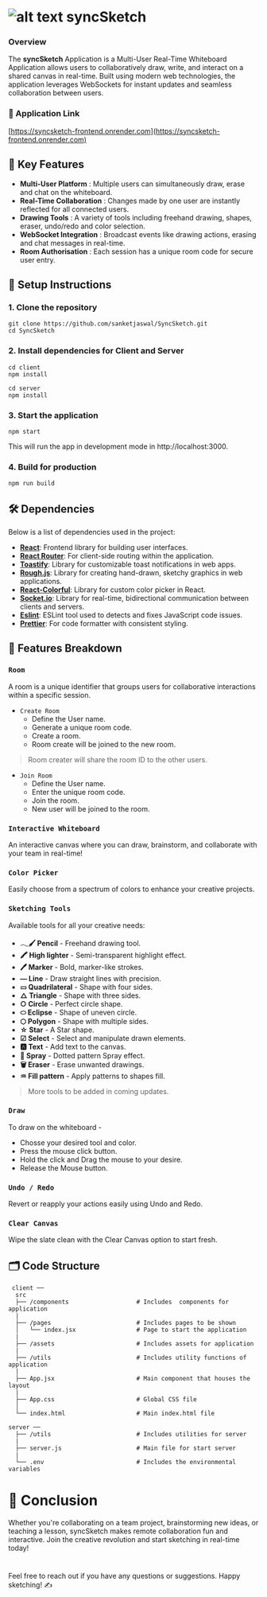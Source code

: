 # ![alt text](https://img.icons8.com/color/40/sign-up.png) syncSketch 

### Overview

The **syncSketch** Application is a Multi-User Real-Time Whiteboard Application allows users to collaboratively draw, write, and interact on a shared canvas in real-time. Built using modern web technologies, the application leverages WebSockets for instant updates and seamless collaboration between users.

### 🔗 Application Link

[https://syncsketch-frontend.onrender.com](https://syncsketch-frontend.onrender.com)

## 🌟 Key Features

- **Multi-User Platform** : Multiple users can simultaneously draw, erase and chat on the whiteboard.
- **Real-Time Collaboration** : Changes made by one user are instantly reflected for all connected users.
- **Drawing Tools** : A variety of tools including freehand drawing, shapes, eraser, undo/redo and color selection.
- **WebSocket Integration** : Broadcast events like drawing actions, erasing and chat messages in real-time.
- **Room Authorisation** : Each session has a unique room code for secure user entry.


## 🔧 Setup Instructions

### 1. Clone the repository

```shell
git clone https://github.com/sanketjaswal/SyncSketch.git
cd SyncSketch
```

### 2. Install dependencies for Client and Server

```shell
cd client
npm install

cd server
npm install
```

### 3. Start the application

```shell
npm start
```

This will run the app in development mode in http://localhost:3000.

### 4. Build for production

```shell
npm run build
```

## 🛠️ Dependencies

Below is a list of dependencies used in the project:

- **[React](https://www.npmjs.com/package/react)**: Frontend library for building user interfaces.
- **[React Router](https://www.npmjs.com/package/react-router-dom)**: For client-side routing within the application.
- **[Toastify](https://www.npmjs.com/package/toastify)**: Library for customizable toast notifications in web apps.
- **[Rough.js](https://roughjs.com/)**: Library for creating hand-drawn, sketchy graphics in web applications.
- **[React-Colorful](https://www.npmjs.com/package/react-colorful)**: Library for custom color picker in React.
- **[Socket.io](https://www.npmjs.com/package/scoketio)**: Library for real-time, bidirectional communication between clients and servers.
- **[Eslint](https://www.npmjs.com/package/eslint)**: ESLint tool used to detects and fixes JavaScript code issues.
- **[Prettier](https://www.npmjs.com/package/prettier)**: For code formatter with consistent styling.

## 🎨 Features Breakdown

### `Room` 

A room is a unique identifier that groups users for collaborative interactions within a specific session.

- `Create Room`
   - Define the User name.
   - Generate a unique room code.
   - Create a room. 
   - Room create will be joined to the new room.
 
> Room creater will share the room ID to the other users.

- `Join Room`
   - Define the User name.
   - Enter the unique room code.
   - Join the room. 
   - New user will be joined to the room.

### `Interactive Whiteboard`

An interactive canvas where you can draw, brainstorm, and collaborate with your team in real-time!

### `Color Picker`

Easily choose from a spectrum of colors to enhance your creative projects.

### `Sketching Tools`

Available tools for all your creative needs:
   - **𓂃🖌 Pencil** - Freehand drawing tool.
   - **🖍 High lighter** - Semi-transparent highlight effect.
   - **🖊 Marker** - Bold, marker-like strokes.
   - **― Line** - Draw straight lines with precision.
   - **▭ Quadrilateral** - Shape with four sides. 
   - **△ Triangle** - Shape with three sides.
   - **○ Circle** - Perfect circle shape.
   - **⬭ Eclipse** - Shape of uneven circle.
   - **⬡ Polygon** - Shape with multiple sides.
   - **☆ Star** - A Star shape.
   - **☑ Select** - Select and manipulate drawn elements.
   - **🅰 Text** -  Add text to the canvas.
   - **💨 Spray** - Dotted pattern Spray effect.
   - **🗑 Eraser** - Erase unwanted drawings.
   - **♒︎ Fill pattern** - Apply patterns to shapes fill.
   
> More tools to be added in coming updates.

### `Draw`

To draw on the whiteboard -
   - Chosse your desired tool and color.
   - Press the mouse click button.
   - Hold the click and Drag the mouse to your desire. 
   - Release the Mouse button.

### `Undo / Redo`

Revert or reapply your actions easily using Undo and Redo.

### `Clear Canvas`

Wipe the slate clean with the Clear Canvas option to start fresh.

## 🗂️ Code Structure

```shell
 client ──
  src
  ├── /components                   # Includes  components for application
  |
  ├── /pages                        # Includes pages to be shown
  │   └── index.jsx                 # Page to start the application
  |
  ├── /assets                       # Includes assets for application
  |
  ├── /utils                        # Includes utility functions of application
  |
  ├── App.jsx                       # Main component that houses the layout
  |
  ├── App.css                       # Global CSS file
  │
  └── index.html                    # Main index.html file

server ──
  ├── /utils                        # Includes utilities for server
  |
  ├── server.js                     # Main file for start server 
  |
  └── .env                          # Includes the environmental variables
```



# 🏁 Conclusion

Whether you're collaborating on a team project, brainstorming new ideas, or teaching a lesson, syncSketch makes remote collaboration fun and interactive. Join the creative revolution and start sketching in real-time today!

#

Feel free to reach out if you have any questions or suggestions. Happy sketching! ✍️
